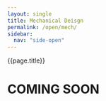 ```yaml
---
layout: single
title: Mechanical Deisgn
permalink: /open/mech/
sidebar:
  nav: "side-open"
---
```


{{page.title}}

# COMING SOON

<style>
    ul.visible-links li.masthead__menu-item a[href="/open/intro/"]:before {
        transform: scaleX(1);
    }
    ul.hidden-links li.masthead__menu-item a[href="/open/intro/"] {
        color: #fff;
        background: #0092ca;
    }
</style>